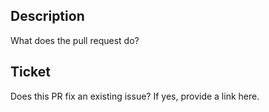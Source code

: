 ## Description

What does the pull request do? 

## Ticket

Does this PR fix an existing issue? If yes, provide a link here.
